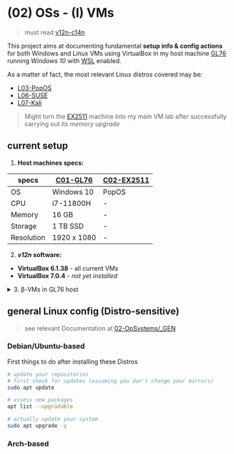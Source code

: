 # (02) OSs - (I) VMs

> must read [v12n-c14n](/SLIT-projects/02-Operating_Systems/_GEN/v12n-c14n.md)

This project aims at documenting fundamental **setup info & config actions** for both Windows and Linux VMs using VirtualBox in my host machine [GL76](/SLIT-projects/01-Tinkering_Devices/_devices/C01-GL76.md) running *Windows 10* with [WSL](/SLIT-projects/02-Operating_Systems/_GEN/WSL.md) enabled.

As a matter of fact, the most relevant Linux distros covered may be:
- [L03-PopOS](/SLIT-projects/02-Operating_Systems/I-VMs/L03-PopOS/)
- [L06-SUSE](/SLIT-projects/02-Operating_Systems/I-VMs/L06-SUSE/)
- [L07-Kali](/SLIT-projects/02-Operating_Systems/I-VMs/L07-Kali)

> Might turn the [EX2511](/SLIT-projects/01-Tinkering_Devices/_devices/C02-EX2511.md) machine into my main VM lab after successfully carrying out its *memory upgrade*


## current setup

1. **Host machines specs:**

|specs|[C01-GL76](/SLIT-projects/01-Tinkering_Devices/_devices/C01-GL76.md)|[C02-EX2511](/SLIT-projects/01-Tinkering_Devices/_devices/C02-EX2511.md)|
|---|---|---|
|OS|Windows 10|PopOS|
|CPU|i7-11800H| - |
|Memory|16 GB| - |
|Storage|1 TB SSD| - |
|Resolution|1920 x 1080| - |



2. ***v12n* software:**
- **VirtualBox 6.1.38** - all current VMs
- **VirtualBox 7.0.4** - *not yet installed*



<details>
<summary> 3. β-VMs in GL76 host </summary>


<!--
> β == Beta (to be deleted) --- Ω == Omega (to be maintained)
>
> A == ASIR --- L == Linux --- W == Windows
-->

|specs/features|[ubuntu00](/SLIT-projects/02-Operating_Systems/I-VMs/A01-Ubuntu/β-ubuntu00_VM.md)|[chicago95](/SLIT-projects/02-Operating_Systems/I-VMs/L02-Xubuntu/β-chicago95_VM.md)|[popos](/SLIT-projects/02-Operating_Systems/I-VMs/L03-PopOS/β-popos_VM.md)|[manjaro00](/SLIT-projects/02-Operating_Systems/I-VMs/L04-Manjaro/β-manjaro00_VM.md)|[manjey-i3](/SLIT-projects/02-Operating_Systems/I-VMs/L04-Manjaro/β-manjey-i3_VM.md)|[susey](/SLIT-projects/02-Operating_Systems/I-VMs/L06-SUSE/β-susey_VM.md)|[kaley](/SLIT-projects/02-Operating_Systems/I-VMs/L07-Kali/β-kaley_VM.md)|[10VM](/SLIT-projects/02-Operating_Systems/I-VMs/W01-Windows10/β-10VM_VM.md)|[win10](/SLIT-projects/02-Operating_Systems/I-VMs/W01-Windows10/β-win10_VM.md)|
|---|---|---|---|---|---|---|---|---|---|
|OS|Ubuntu 22.04|Xubuntu 22.04|PopOS|Manjaro|Manjaro|Tumbleweed|Kali Linux|Windows 10|Windows 10|
|ISO size|3.56 GB|2.30 GB|
|Desktop Env.|GNOME|XFCE|GNOME||||| - | - |
|Processors|2|2|4|4|4|4|2|4|6|
|Memory|2000 MB|3072 MB|3072 MB|4096 MB|4096 MB|4096 MB|2048 MB|4096 MB|8000 MB|
|Storage (*'Normal' .vdi*)|20 GB|20 GB|20 GB|20 GB|20 GB|20 GB|80 GB|50 GB|80 GB|
|Resolution|
|notes...| - |Chicago95 Theme|**proper**||Arch-based||Kali ISO for VMs

</details>

## general Linux config (Distro-sensitive)

> see relevant Documentation at [02-OpSystems/_GEN](/SLIT-projects/02-Operating_Systems/_GEN/)


<!--DRAFT BELOW LOL-->

### Debian/Ubuntu-based

First things to do after installing these Distros

```bash
# update your repositories
# first check for updates (assuming you don't change your mirrors)
sudo apt update

# assess new packages
apt list --upgradable

# actually update your system
sudo apt upgrade -y
```


### Arch-based
